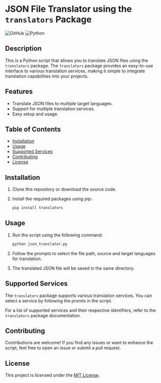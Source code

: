 # JSON File Translator using the `translators` Package

![GitHub](https://img.shields.io/github/license/ravanalaskarov/jsonTranslator)
![Python](https://img.shields.io/badge/python-v3.6+-blue.svg)

## Description

This is a Python script that allows you to translate JSON files using the `translators` package. The `translators` package provides an easy-to-use interface to various translation services, making it simple to integrate translation capabilities into your projects.

## Features

- Translate JSON files to multiple target languages.
- Support for multiple translation services.
- Easy setup and usage.

## Table of Contents

- [Installation](#installation)
- [Usage](#usage)
- [Supported Services](#supported-services)
- [Contributing](#contributing)
- [License](#license)

## Installation

1. Clone this repository or download the source code.

2. Install the required packages using pip:

   ```bash
   pip install translators
   ```

## Usage

1. Run the script using the following command:

   ```bash
   python json_translator.py
   ```
2. Follow the prompts to select the file path, source and target languages for translation.

3. The translated JSON file will be saved in the same directory.

## Supported Services

The `translators` package supports various translation services. You can select a service by following the promts in the script.

For a list of supported services and their respective identifiers, refer to the `translators` package documentation.

## Contributing

Contributions are welcome! If you find any issues or want to enhance the script, feel free to open an issue or submit a pull request.

## License

This project is licensed under the [MIT License](LICENSE).